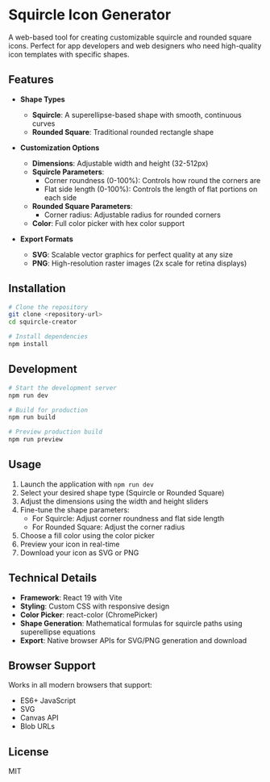 # Squircle Icon Generator

A web-based tool for creating customizable squircle and rounded square icons. Perfect for app developers and web designers who need high-quality icon templates with specific shapes.

## Features

- **Shape Types**
  - **Squircle**: A superellipse-based shape with smooth, continuous curves
  - **Rounded Square**: Traditional rounded rectangle shape

- **Customization Options**
  - **Dimensions**: Adjustable width and height (32-512px)
  - **Squircle Parameters**:
    - Corner roundness (0-100%): Controls how round the corners are
    - Flat side length (0-100%): Controls the length of flat portions on each side
  - **Rounded Square Parameters**:
    - Corner radius: Adjustable radius for rounded corners
  - **Color**: Full color picker with hex color support

- **Export Formats**
  - **SVG**: Scalable vector graphics for perfect quality at any size
  - **PNG**: High-resolution raster images (2x scale for retina displays)

## Installation

```bash
# Clone the repository
git clone <repository-url>
cd squircle-creator

# Install dependencies
npm install
```

## Development

```bash
# Start the development server
npm run dev

# Build for production
npm run build

# Preview production build
npm run preview
```

## Usage

1. Launch the application with `npm run dev`
2. Select your desired shape type (Squircle or Rounded Square)
3. Adjust the dimensions using the width and height sliders
4. Fine-tune the shape parameters:
   - For Squircle: Adjust corner roundness and flat side length
   - For Rounded Square: Adjust the corner radius
5. Choose a fill color using the color picker
6. Preview your icon in real-time
7. Download your icon as SVG or PNG

## Technical Details

- **Framework**: React 19 with Vite
- **Styling**: Custom CSS with responsive design
- **Color Picker**: react-color (ChromePicker)
- **Shape Generation**: Mathematical formulas for squircle paths using superellipse equations
- **Export**: Native browser APIs for SVG/PNG generation and download

## Browser Support

Works in all modern browsers that support:
- ES6+ JavaScript
- SVG
- Canvas API
- Blob URLs

## License

MIT